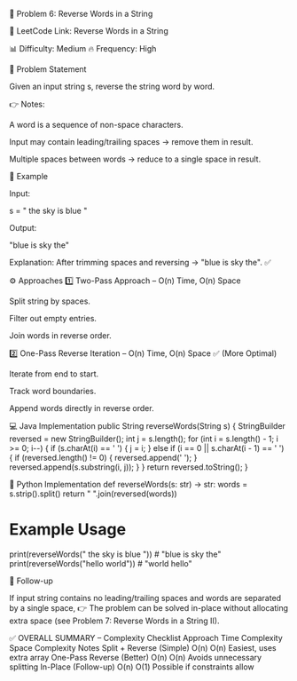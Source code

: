 📌 Problem 6: Reverse Words in a String

🔗 LeetCode Link: Reverse Words in a String

📊 Difficulty: Medium
🔥 Frequency: High

📝 Problem Statement

Given an input string s, reverse the string word by word.

👉 Notes:

A word is a sequence of non-space characters.

Input may contain leading/trailing spaces → remove them in result.

Multiple spaces between words → reduce to a single space in result.

📖 Example

Input:

s = "  the sky   is blue "


Output:

"blue is sky the"


Explanation:
After trimming spaces and reversing → "blue is sky the". ✅

⚙️ Approaches
1️⃣ Two-Pass Approach – O(n) Time, O(n) Space

Split string by spaces.

Filter out empty entries.

Join words in reverse order.

2️⃣ One-Pass Reverse Iteration – O(n) Time, O(n) Space ✅ (More Optimal)

Iterate from end to start.

Track word boundaries.

Append words directly in reverse order.

💻 Java Implementation
public String reverseWords(String s) {
    StringBuilder reversed = new StringBuilder();
    int j = s.length();
    for (int i = s.length() - 1; i >= 0; i--) {
        if (s.charAt(i) == ' ') {
            j = i;
        } else if (i == 0 || s.charAt(i - 1) == ' ') {
            if (reversed.length() != 0) {
                reversed.append(' ');
            }
            reversed.append(s.substring(i, j));
        }
    }
    return reversed.toString();
}

🚀 Python Implementation
def reverseWords(s: str) -> str:
    words = s.strip().split()
    return " ".join(reversed(words))

# Example Usage
print(reverseWords("  the sky   is blue "))  # "blue is sky the"
print(reverseWords("hello world"))           # "world hello"

🔮 Follow-up

If input string contains no leading/trailing spaces and words are separated by a single space,
👉 The problem can be solved in-place without allocating extra space (see Problem 7: Reverse Words in a String II).

✅ OVERALL SUMMARY – Complexity Checklist
Approach	Time Complexity	Space Complexity	Notes
Split + Reverse (Simple)	O(n)	O(n)	Easiest, uses extra array
One-Pass Reverse (Better)	O(n)	O(n)	Avoids unnecessary splitting
In-Place (Follow-up)	O(n)	O(1)	Possible if constraints allow
